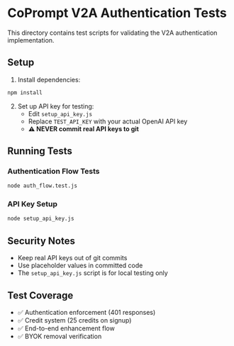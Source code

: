 # CoPrompt V2A Authentication Tests

This directory contains test scripts for validating the V2A authentication implementation.

## Setup

1. Install dependencies:

```bash
npm install
```

2. Set up API key for testing:
   - Edit `setup_api_key.js`
   - Replace `TEST_API_KEY` with your actual OpenAI API key
   - **⚠️ NEVER commit real API keys to git**

## Running Tests

### Authentication Flow Tests

```bash
node auth_flow.test.js
```

### API Key Setup

```bash
node setup_api_key.js
```

## Security Notes

- Keep real API keys out of git commits
- Use placeholder values in committed code
- The `setup_api_key.js` script is for local testing only

## Test Coverage

- ✅ Authentication enforcement (401 responses)
- ✅ Credit system (25 credits on signup)
- ✅ End-to-end enhancement flow
- ✅ BYOK removal verification
